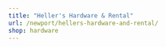 ```yaml
---
title: "Heller's Hardware & Rental"
url: /newport/hellers-hardware-and-rental/
shop: hardware
---
```

